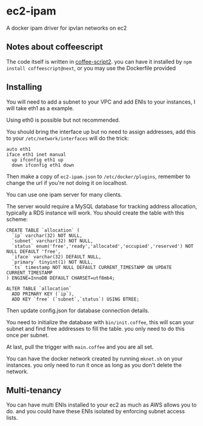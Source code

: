 # ec2-ipam

A docker ipam driver for ipvlan networks on ec2

## Notes about coffeescript

The code itself is written in [coffee-script2](http://coffeescript.org/v2).
you can have it installed by `npm install coffeescript@next`, or you may use the
Dockerfile provided

## Installing

You will need to add a subnet to your VPC and add ENIs to your instances,
I will take eth1 as a example.

Using eth0 is possible but not recommended.

You should bring the interface up but no need to assign addresses, add this to
your `/etc/network/interfaces` will do the trick:

```
auto eth1
iface eth1 inet manual
  up ifconfig eth1 up
  down ifconfig eth1 down
```

Then make a copy of `ec2-ipam.json` to `/etc/docker/plugins`, remember to change
the url if you're not doing it on localhost.

You can use one ipam server for many clients.

The server would require a MySQL database for tracking address allocation, typically
a RDS instance will work. You should create the table with this scheme:

```
CREATE TABLE `allocation` (
  `ip` varchar(32) NOT NULL,
  `subnet` varchar(32) NOT NULL,
  `status` enum('free','ready','allocated','occupied','reserved') NOT NULL DEFAULT 'free',
  `iface` varchar(32) DEFAULT NULL,
  `primary` tinyint(1) NOT NULL,
  `ts` timestamp NOT NULL DEFAULT CURRENT_TIMESTAMP ON UPDATE CURRENT_TIMESTAMP
) ENGINE=InnoDB DEFAULT CHARSET=utf8mb4;

ALTER TABLE `allocation`
  ADD PRIMARY KEY (`ip`),
  ADD KEY `free` (`subnet`,`status`) USING BTREE;
```

Then update config.json for database connection details.

You need to initialize the database with `bin/init.coffee`, this will scan your subnet
and find free addresses to fill the table. you only need to do this once per subnet.

At last, pull the trigger with `main.coffee` and you are all set.

You can have the docker network created by running `mknet.sh` on your instances.
you only need to run it once as long as you don't delete the network.

## Multi-tenancy

You can have multi ENIs installed to your ec2 as much as AWS allows you to do.
and you could have these ENIs isolated by enforcing subnet access lists.
